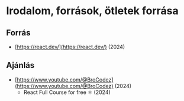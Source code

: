 # Irodalom, források, ötletek forrása

## Forrás

* [https://react.dev/](https://react.dev/) (2024)

## Ajánlás

* [https://www.youtube.com/@BroCodez](https://www.youtube.com/@BroCodez) (2024)
  * React Full Course for free ⚛️ (2024)
